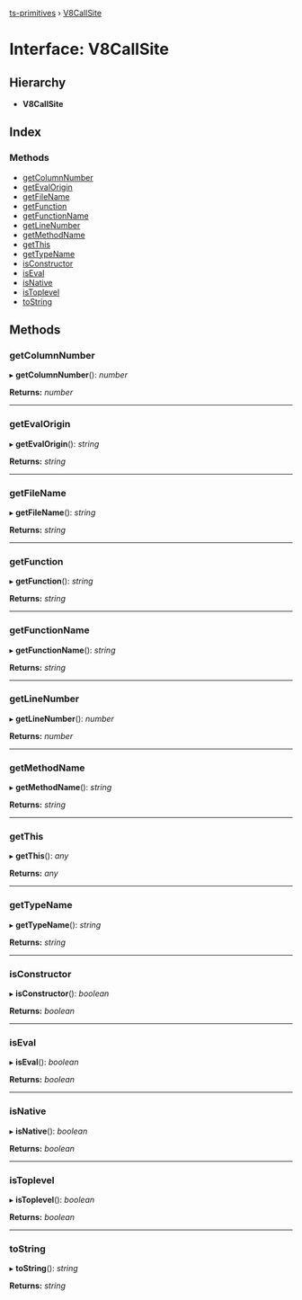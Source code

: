[ts-primitives](../README.md) › [V8CallSite](v8callsite.md)

# Interface: V8CallSite

## Hierarchy

* **V8CallSite**

## Index

### Methods

* [getColumnNumber](v8callsite.md#getcolumnnumber)
* [getEvalOrigin](v8callsite.md#getevalorigin)
* [getFileName](v8callsite.md#getfilename)
* [getFunction](v8callsite.md#getfunction)
* [getFunctionName](v8callsite.md#getfunctionname)
* [getLineNumber](v8callsite.md#getlinenumber)
* [getMethodName](v8callsite.md#getmethodname)
* [getThis](v8callsite.md#getthis)
* [getTypeName](v8callsite.md#gettypename)
* [isConstructor](v8callsite.md#isconstructor)
* [isEval](v8callsite.md#iseval)
* [isNative](v8callsite.md#isnative)
* [isToplevel](v8callsite.md#istoplevel)
* [toString](v8callsite.md#tostring)

## Methods

###  getColumnNumber

▸ **getColumnNumber**(): *number*

**Returns:** *number*

___

###  getEvalOrigin

▸ **getEvalOrigin**(): *string*

**Returns:** *string*

___

###  getFileName

▸ **getFileName**(): *string*

**Returns:** *string*

___

###  getFunction

▸ **getFunction**(): *string*

**Returns:** *string*

___

###  getFunctionName

▸ **getFunctionName**(): *string*

**Returns:** *string*

___

###  getLineNumber

▸ **getLineNumber**(): *number*

**Returns:** *number*

___

###  getMethodName

▸ **getMethodName**(): *string*

**Returns:** *string*

___

###  getThis

▸ **getThis**(): *any*

**Returns:** *any*

___

###  getTypeName

▸ **getTypeName**(): *string*

**Returns:** *string*

___

###  isConstructor

▸ **isConstructor**(): *boolean*

**Returns:** *boolean*

___

###  isEval

▸ **isEval**(): *boolean*

**Returns:** *boolean*

___

###  isNative

▸ **isNative**(): *boolean*

**Returns:** *boolean*

___

###  isToplevel

▸ **isToplevel**(): *boolean*

**Returns:** *boolean*

___

###  toString

▸ **toString**(): *string*

**Returns:** *string*
